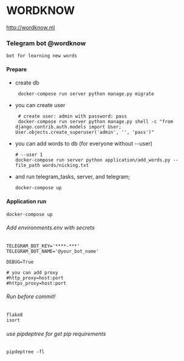 # WORDKNOW

http://wordknow.ml

### Telegram bot @wordknow

    bot for learning new words

#### Prepare

 * create db

        docker-compose run server python manage.py migrate

 * you can create user
 
        # create user: admin with password: pass
        docker-compose run server python manage.py shell -c "from django.contrib.auth.models import User; User.objects.create_superuser('admin', '', 'pass')"

     
  * you can add words to db (for everyone without --user)
        
        # --user 1
        docker-compose run server python application/add_words.py --file_path words/nicking.txt
     
  * and run telegram_tasks, server, and telegram;
        
        docker-compose up
 
#### Application run

    docker-compose up
 
###### Add environments.env with secrets
    
    TELEGRAM_BOT_KEY='****-***'
    TELEGRAM_BOT_NAME='@your_bot_name'

    DEBUG=True

    # you can add proxy
    #http_proxy=host:port
    #https_proxy=host:port


###### Run before commit!

    flake8
    isort

###### use pipdeptree for get pip requirements

    pipdeptree -fl
